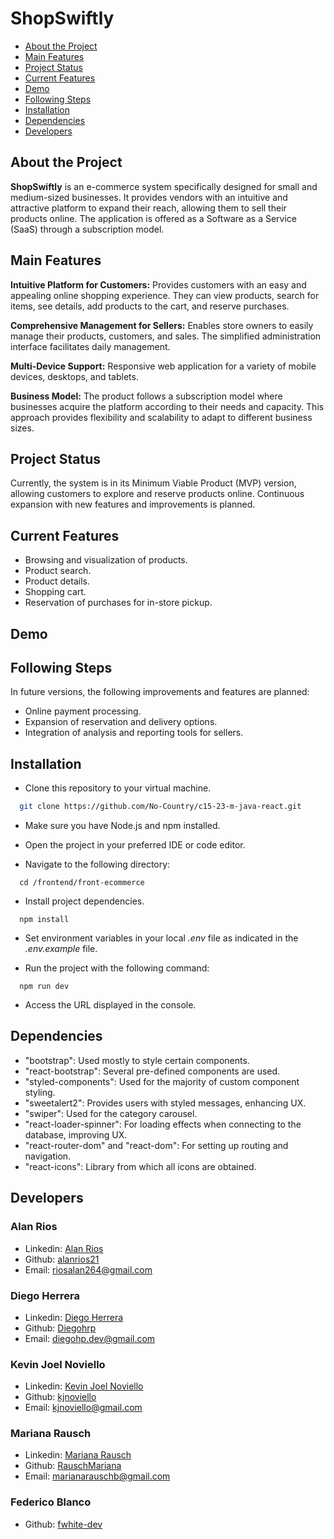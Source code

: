 # ShopSwiftly

- [About the Project](#about-the-project)
- [Main Features](#main-features)
- [Project Status](#project-status)
- [Current Features](#current-features)
- [Demo](#demo)
- [Following Steps](#following-steps)
- [Installation](#installation)
- [Dependencies](#dependencies)
- [Developers](#developers)

## About the Project

**ShopSwiftly** is an e-commerce system specifically designed for small and medium-sized businesses. It provides vendors with an intuitive and attractive platform to expand their reach, allowing them to sell their products online. The application is offered as a Software as a Service (SaaS) through a subscription model.

## Main Features

**Intuitive Platform for Customers:**
Provides customers with an easy and appealing online shopping experience. They can view products, search for items, see details, add products to the cart, and reserve purchases.

**Comprehensive Management for Sellers:**
Enables store owners to easily manage their products, customers, and sales. The simplified administration interface facilitates daily management.

**Multi-Device Support:**
Responsive web application for a variety of mobile devices, desktops, and tablets.

**Business Model:**
The product follows a subscription model where businesses acquire the platform according to their needs and capacity. This approach provides flexibility and scalability to adapt to different business sizes.

## Project Status

Currently, the system is in its Minimum Viable Product (MVP) version, allowing customers to explore and reserve products online. Continuous expansion with new features and improvements is planned.

## Current Features

- Browsing and visualization of products.
- Product search.
- Product details.
- Shopping cart.
- Reservation of purchases for in-store pickup.

## Demo

## Following Steps

In future versions, the following improvements and features are planned:

- Online payment processing.
- Expansion of reservation and delivery options.
- Integration of analysis and reporting tools for sellers.

## Installation

- Clone this repository to your virtual machine.

```bash
  git clone https://github.com/No-Country/c15-23-m-java-react.git
```

- Make sure you have Node.js and npm installed.
- Open the project in your preferred IDE or code editor.

- Navigate to the following directory:

```
  cd /frontend/front-ecommerce
```

- Install project dependencies.

```
  npm install
```

- Set environment variables in your local _.env_ file as indicated in the _.env.example_ file.

- Run the project with the following command:

```
  npm run dev
```

- Access the URL displayed in the console.

## Dependencies

- "bootstrap": Used mostly to style certain components.
- "react-bootstrap": Several pre-defined components are used.
- "styled-components": Used for the majority of custom component styling.
- "sweetalert2": Provides users with styled messages, enhancing UX.
- "swiper": Used for the category carousel.
- "react-loader-spinner": For loading effects when connecting to the database, improving UX.
- "react-router-dom" and "react-dom": For setting up routing and navigation.
- "react-icons": Library from which all icons are obtained.

## Developers

### Alan Rios

- Linkedin: [Alan Rios](https://www.linkedin.com/in/alan-rios/)
- Github: [alanrios21](https://github.com/alanrios21)
- Email: [riosalan264@gmail.com](riosalan264@gmail.com)

### Diego Herrera

- Linkedin: [Diego Herrera](https://www.linkedin.com/in/diego-hp/)
- Github: [Diegohrp](https://github.com/Diegohrp)
- Email: [diegohp.dev@gmail.com](diegohp.dev@gmail.com)

### Kevin Joel Noviello

- Linkedin: [Kevin Joel Noviello](https://www.linkedin.com/in/kevinjoelnoviello/)
- Github: [kjnoviello](https://github.com/kjnoviello)
- Email: [kjnoviello@gmail.com](kjnoviello@gmail.com)

### Mariana Rausch

- Linkedin: [Mariana Rausch](https://www.linkedin.com/in/marianarausch/)
- Github: [RauschMariana](https://github.com/RauschMariana)
- Email: [marianarauschb@gmail.com](marianarauschb@gmail.com)

### Federico Blanco

- Github: [fwhite-dev](https://github.com/fwhite-dev)
